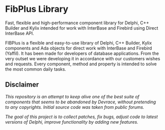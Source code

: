 # FibPlus Library

Fast, flexible and high-performance component library for Delphi, C++ Builder and Kylix intended for work with InterBase and Firebird using Direct InterBase API.

FIBPlus is a flexible and easy-to-use library of Delphi, C++ Builder, Kylix components and Ada objects for direct work with InterBase and Firebird (Yaffil). It has been made for developers of database applications. From the very outset we were developing it in accordance with our customers wishes and requests. Every component, method and property is intended to solve the most common daily tasks.


## Disclaimer

*This repository is an attempt to keep alive one of the best suite of components that seems to be abandoned by Devrace, without pretending to any copyrights. Initial source code was taken from public forums.*

*The goal of this project is to collect patches, fix bugs, adjust code to latest versions of Delphi, improve functionality by adding new features.*